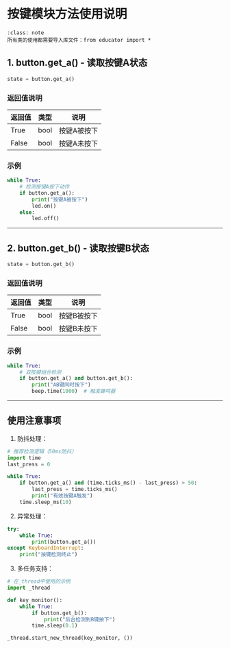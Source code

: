 # 按键模块方法使用说明

```{admonition} 注意：
:class: note
所有类的使用都需要导入库文件：from educator import * 
```

## 1. button.get_a() - 读取按键A状态

```python
state = button.get_a()
```

### 返回值说明

| 返回值 | 类型 | 说明        |
| ------ | ---- | ----------- |
| True   | bool | 按键A被按下 |
| False  | bool | 按键A未按下 |

### 示例

```python
while True:
    # 检测按键A按下动作
    if button.get_a():
        print("按键A被按下")
        led.on()
    else:
        led.off()
```

------

## 2. button.get_b() - 读取按键B状态

```python
state = button.get_b()
```

### 返回值说明

| 返回值 | 类型 | 说明        |
| ------ | ---- | ----------- |
| True   | bool | 按键B被按下 |
| False  | bool | 按键B未按下 |

### 示例

```python
while True:
    # 双按键组合检测
    if button.get_a() and button.get_b():
        print("AB键同时按下")
        beep.time(1000)  # 触发蜂鸣器
```

------

## 使用注意事项

1. 防抖处理：

```python
# 推荐检测逻辑（50ms防抖）
import time
last_press = 0

while True:
    if button.get_a() and (time.ticks_ms() - last_press) > 50:
        last_press = time.ticks_ms()
        print("有效按键A触发")
    time.sleep_ms(10)
```

2. 异常处理：

```python
try:
    while True:
        print(button.get_a())
except KeyboardInterrupt:
    print("按键检测终止")
```

3. 多任务支持：

```python
# 在_thread中使用的示例
import _thread

def key_monitor():
    while True:
        if button.get_b():
            print("后台检测到B键按下")
        time.sleep(0.1)

_thread.start_new_thread(key_monitor, ())
```